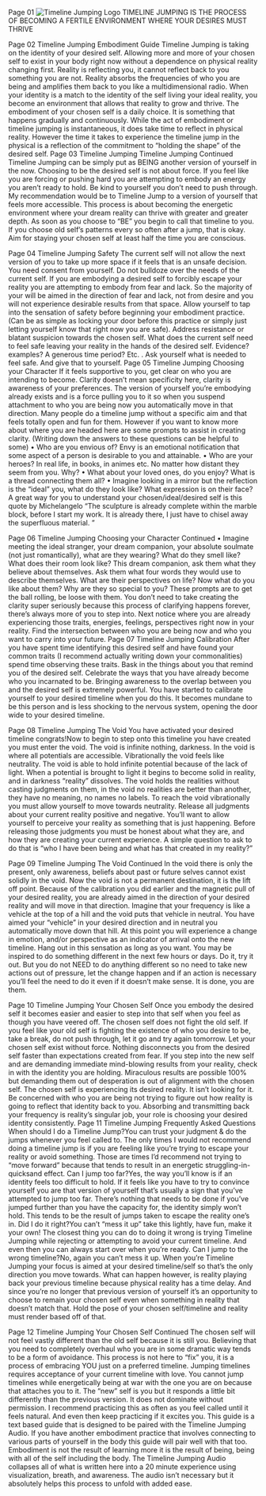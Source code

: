 Page 01
![Timeline Jumping Logo](/assets/logo.svg)
TIMELINE JUMPING IS THE PROCESS OF BECOMING A FERTILE ENVIRONMENT WHERE YOUR DESIRES MUST THRIVE

Page 02
Timeline Jumping
Embodiment Guide
Timeline Jumping is taking on the identity of your desired self. Allowing more and more of your chosen self to exist in your body right now without a dependence on physical reality changing first. Reality is reflecting you, it cannot reflect back to you something you are not.
Reality absorbs the frequencies of who you are being and amplifies them back to you like a multidimensional radio. When your identity is a match to the identity of the self living your ideal reality, you become an environment that allows that reality to grow and thrive.
The embodiment of your chosen self is a daily choice. It is something that happens gradually and continuously. While the act of embodiment or timeline jumping is instantaneous, it does take time to reflect in physical reality.
However the time it takes to experience the timeline jump in the physical is a reflection of the commitment to “holding the shape” of the desired self.
Page 03
Timeline Jumping
Timeline Jumping Continued
Timeline Jumping can be simply put as BEING another version of yourself in the now. Choosing to be the desired self is not about force. If you feel like you are forcing or pushing hard you are attempting to embody an energy you aren’t ready to hold. Be kind to yourself you don’t need to push through.
My recommendation would be to Timeline Jump to a version of yourself that feels more accessible. This process is about becoming the energetic environment where your dream reality can thrive with greater and greater depth. As soon as you choose to “BE” you begin to call that timeline to you.
If you choose old self’s patterns every so often after a jump, that is okay. Aim for staying your chosen self at least half the time you are conscious.

Page 04
Timeline Jumping
Safety
The current self will not allow the next version of you to take up more space if it feels that is an unsafe decision. You need consent from yourself.
Do not bulldoze over the needs of the current self. If you are embodying a desired self to forcibly escape your reality you are attempting to embody from fear and lack. So the majority of your will be aimed in the direction of fear and lack, not from desire and you will not experience desirable results from that space. Allow yourself to tap into the sensation of safety before beginning your embodiment practice. (Can be as simple as locking your door before this practice or simply just letting yourself know that right now you are safe). Address resistance or blatant suspicion towards the chosen self.
What does the current self need to feel safe leaving your reality in the hands of the desired self. Evidence? examples? A generous time period? Etc. .
Ask yourself what is needed to feel safe. And give that to yourself.
Page 05
Timeline Jumping
Choosing your Character
If it feels supportive to you, get clear on who you are intending to become. Clarity doesn’t mean specificity here, clarity is awareness of your preferences. The version of yourself you’re embodying already exists and is a force pulling you to it so when you suspend attachment to who you are being now you automatically move in that direction. Many people do a timeline jump without a specific aim and that feels totally open and fun for them. However if you want to know more about where you are headed here are some prompts to assist in creating clarity. (Writing down the answers to these questions can be helpful to some)
	•	Who are you envious of? Envy is an emotional notification that some aspect of a person is desirable to you and attainable.
	•	Who are your heroes? In real life, in books, in animes etc. No matter how distant they seem from you. Why?
	•	What about your loved ones, do you enjoy? What is a thread connecting them all?
	•	Imagine looking in a mirror but the reflection is the “ideal” you, what do they look like? What expression is on their face?
A great way for you to understand your chosen/ideal/desired self is this quote by Michelangelo “The sculpture is already complete within the marble block, before I start my work. It is already there, I just have to chisel away the superfluous material. ”

Page 06
Timeline Jumping
Choosing your Character Continued
	•	Imagine meeting the ideal stranger, your dream companion, your absolute soulmate (not just romantically), what are they wearing? What do they smell like? What does their room look like? This dream companion, ask them what they believe about themselves. Ask them what four words they would use to describe themselves. What are their perspectives on life?
Now what do you like about them? Why are they so special to you?
These prompts are to get the ball rolling, be loose with them. You don’t need to take creating the clarity super seriously because this process of clarifying happens forever, there’s always more of you to step into.
Next notice where you are already experiencing those traits, energies, feelings, perspectives right now in your reality. Find the intersection between who you are being now and who you want to carry into your future.
Page 07
Timeline Jumping
Calibration
After you have spent time identifying this desired self and have found your common traits (I recommend actually writing down your commonalities) spend time observing these traits. Bask in the things about you that remind you of the desired self. Celebrate the ways that you have already become who you incarnated to be. Bringing awareness to the overlap between you and the desired self is extremely powerful. You have started to calibrate yourself to your desired timeline when you do this. It becomes mundane to be this person and is less shocking to the nervous system, opening the door wide to your desired timeline.

Page 08
Timeline Jumping
The Void
You have activated your desired timeline congrats!Now to begin to step onto this timeline you have created you must enter the void. The void is infinite nothing, darkness. In the void is where all potentials are accessible. Vibrationally the void feels like neutrality. The void is able to hold infinite potential because of the lack of light. When a potential is brought to light it begins to become solid in reality, and in darkness “reality” dissolves. The void holds the realities without casting judgments on them, in the void no realities are better than another, they have no meaning, no names no labels. To reach the void vibrationally you must allow yourself to move towards neutrality. Release all judgments about your current reality positive and negative.
You’ll want to allow yourself to perceive your reality as something that is just happening. Before releasing those judgments you must be honest about what they are, and how they are creating your current experience. A simple question to ask to do that is “who I have been being and what has that created in my reality?”

Page 09
Timeline Jumping
The Void Continued
In the void there is only the present, only awareness, beliefs about past or future selves cannot exist solidly in the void. Now the void is not a permanent destination, it is the lift off point. Because of the calibration you did earlier and the magnetic pull of your desired reality, you are already aimed in the direction of your desired reality and will move in that direction. Imagine that your frequency is like a vehicle at the top of a hill and the void puts that vehicle in neutral. You have aimed your “vehicle” in your desired direction and in neutral you automatically move down that hill.
At this point you will experience a change in emotion, and/or perspective as an indicator of arrival onto the new timeline. Hang out in this sensation as long as you want. You may be inspired to do something different in the next few hours or days. Do it, try it out. But you do not NEED to do anything different so no need to take new actions out of pressure, let the change happen and if an action is necessary you’ll feel the need to do it even if it doesn’t make sense.
It is done, you are them.

Page 10
Timeline Jumping
Your Chosen Self
Once you embody the desired self it becomes easier and easier to step into that self when you feel as though you have veered off. The chosen self does not fight the old self. If you feel like your old self is fighting the existence of who you desire to be, take a break, do not push through, let it go and try again tomorrow. Let your chosen self exist without force.
Nothing disconnects you from the desired self faster than expectations created from fear. If you step into the new self and are demanding immediate mind-blowing results from your reality, check in with the identity you are holding. Miraculous results are possible 100% but demanding them out of desperation is out of alignment with the chosen self. The chosen self is experiencing its desired reality. It isn’t looking for it. Be concerned with who you are being not trying to figure out how reality is going to reflect that identity back to you. Absorbing and transmitting back your frequency is reality’s singular job, your role is choosing your desired identity consistently.
Page 11
Timeline Jumping
Frequently Asked Questions
When should I do a Timeline Jump?You can trust your judgment & do the jumps whenever you feel called to. The only times I would not recommend doing a timeline jump is if you are feeling like you’re trying to escape your reality or avoid something. Those are times I’d recommend not trying to “move forward” because that tends to result in an energetic struggling-in-quicksand effect.
Can I jump too far?Yes, the way you’ll know is if an identity feels too difficult to hold. If it feels like you have to try to convince yourself you are that version of yourself that’s usually a sign that you’ve attempted to jump too far. There’s nothing that needs to be done if you’ve jumped further than you have the capacity for, the identity simply won’t hold. This tends to be the result of jumps taken to escape the reality one’s in.
Did I do it right?You can’t “mess it up” take this lightly, have fun, make it your own! The closest thing you can do to doing it wrong is trying Timeline Jumping while rejecting or attempting to avoid your current timeline. And even then you can always start over when you’re ready.
Can I jump to the wrong timeline?No, again you can’t mess it up. When you’re Timeline Jumping your focus is aimed at your desired timeline/self so that’s the only direction you move towards. What can happen however, is reality playing back your previous timeline because physical reality has a time delay. And since you’re no longer that previous version of yourself it’s an opportunity to choose to remain your chosen self even when something in reality that doesn’t match that. Hold the pose of your chosen self/timeline and reality must render based off of that.

Page 12
Timeline Jumping
Your Chosen Self Continued
The chosen self will not feel vastly different than the old self because it is still you. Believing that you need to completely overhaul who you are in some dramatic way tends to be a form of avoidance.
This process is not here to “fix” you, it is a process of embracing YOU just on a preferred timeline. Jumping timelines requires acceptance of your current timeline with love. You cannot jump timelines while energetically being at war with the one you are on because that attaches you to it. The “new” self is you but it responds a little bit differently than the previous version. It does not dominate without permission.
I recommend practicing this as often as you feel called until it feels natural. And even then keep practicing if it excites you.
This guide is a text based guide that is designed to be paired with the Timeline Jumping Audio. If you have another embodiment practice that involves connecting to various parts of yourself in the body this guide will pair well with that too. Embodiment is not the result of learning more it is the result of being, being with all of the self including the body. The Timeline Jumping Audio collapses all of what is written here into a 20 minute experience using visualization, breath, and awareness. The audio isn’t necessary but it absolutely helps this process to unfold with added ease.
